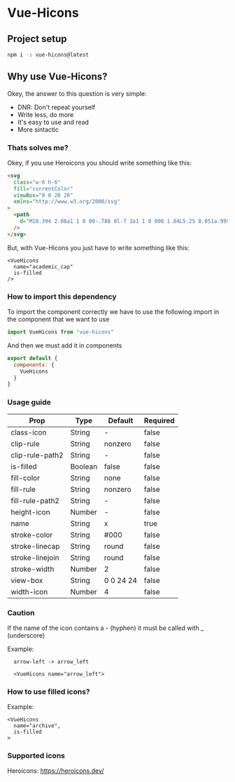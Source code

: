 # Vue-Hicons

## Project setup
```bash
npm i -s vue-hicons@latest
```

## Why use Vue-Hicons?

Okey, the answer to this question is very simple:

* DNR: Don't repeat yourself
* Write less, do more
* It's easy to use and read
* More sintactic

### Thats solves me?

Okey, if you use Heroicons you should write something like this:

```html
<svg
  class="w-6 h-6"
  fill="currentColor"
  viewBox="0 0 20 20"
  xmlns="http://www.w3.org/2000/svg"
>
  <path
    d="M10.394 2.08a1 1 0 00-.788 0l-7 3a1 1 0 000 1.84L5.25 8.051a.999.999 0 01.356-.257l4-1.714a1 1 0 11.788 1.838L7.667 9.088l1.94.831a1 1 0 00.787 0l7-3a1 1 0 000-1.838l-7-3zM3.31 9.397L5 10.12v4.102a8.969 8.969 0 00-1.05-.174 1 1 0 01-.89-.89 11.115 11.115 0 01.25-3.762zM9.3 16.573A9.026 9.026 0 007 14.935v-3.957l1.818.78a3 3 0 002.364 0l5.508-2.361a11.026 11.026 0 01.25 3.762 1 1 0 01-.89.89 8.968 8.968 0 00-5.35 2.524 1 1 0 01-1.4 0zM6 18a1 1 0 001-1v-2.065a8.935 8.935 0 00-2-.712V17a1 1 0 001 1z"
  />
</svg>
```

But, with Vue-Hicons you just have to write something like this:

```vue
<VueHicons
  name="academic_cap"
  is-filled
/>
```

### How to import this dependency

To import the component correctly we have to use the following import in the component that we want to use

```javascript
import VueHicons from "vue-hicons"
```

And then we must add it in components

```javascript
export default {
  components: {
    VueHicons
  }
}
```

### Usage guide

| Prop | Type | Default | Required |
| ---- | ---- | ------- | -------- |
| class-icon | String | - | false |
| clip-rule | String | nonzero | false |
| clip-rule-path2 | String | - | false |
| is-filled | Boolean | false | false |
| fill-color | String | none | false |
| fill-rule | String | nonzero | false |
| fill-rule-path2 | String | - | false |
| height-icon | Number | - | false |
| name | String | x | true |
| stroke-color | String | #000 | false |
| stroke-linecap | String | round | false |
| stroke-linejoin | String | round | false |
| stroke-width | Number | 2 | false |
| view-box | String | 0 0 24 24 | false |
| width-icon | Number | 4 | false |


### Caution

If the name of the icon contains a - \(hyphen\) it must be called with _ \(underscore\)

Example:

```vue
  arrow-left -> arrow_left

  <VueHicons name="arrow_left">
```

### How to use filled icons?

Example:

```vue
<VueHicons
  name="archive",
  is-filled
>
```

### Supported icons
Heroicons: https://heroicons.dev/
